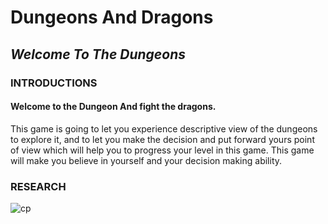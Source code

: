 # Dungeons And Dragons
## _Welcome To The Dungeons_

### INTRODUCTIONS
#### Welcome to the Dungeon And fight the dragons.
This game is going to let you experience descriptive view of the dungeons to explore it,
and to let you make the decision and put forward yours point of view which will help you
to progress your level in this game. This game will make you believe in yourself and your 
decision making ability.

### RESEARCH






![cp](https://sm.ign.com/ign_in/feature/h/how-to-sta/how-to-start-playing-dungeons-dragons_t3ms.jpg)
